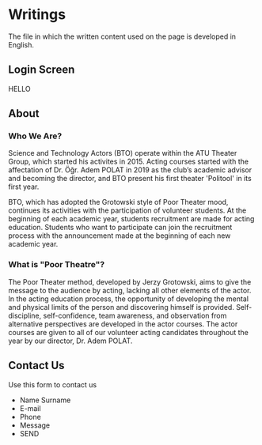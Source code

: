 # Writings
The file in which the written content used on the page is developed in English.

## Login Screen
HELLO

## About

### Who We Are?
Science and Technology Actors (BTO) operate  within the ATU Theater Group, which started his activites in 2015. Acting courses started with the affectation of Dr. Öğr. Adem POLAT in 2019 as the club’s academic advisor and becoming the director, and BTO  present his first  theater 'Politool' in its first year.

BTO, which has adopted the Grotowski style of Poor Theater mood, continues its activities with the participation of volunteer students. At the beginning of each academic year, students recruitment are made for acting education. Students who want to participate can join the recruitment process with the announcement made at the beginning of each new academic year. 

### What is "Poor Theatre"?
The Poor Theater method, developed by Jerzy Grotowski, aims to give the message to the audience by acting, lacking all other elements of the actor. In the acting education process, the opportunity of developing the mental and physical limits of the person and discovering himself is provided. Self-discipline, self-confidence, team awareness, and observation from alternative perspectives are developed in the actor courses. The actor courses are given to all of our volunteer acting candidates throughout the year by our director, Dr. Adem POLAT.

## Contact Us 
Use this form to contact us
* Name Surname
* E-mail
* Phone
* Message
* SEND